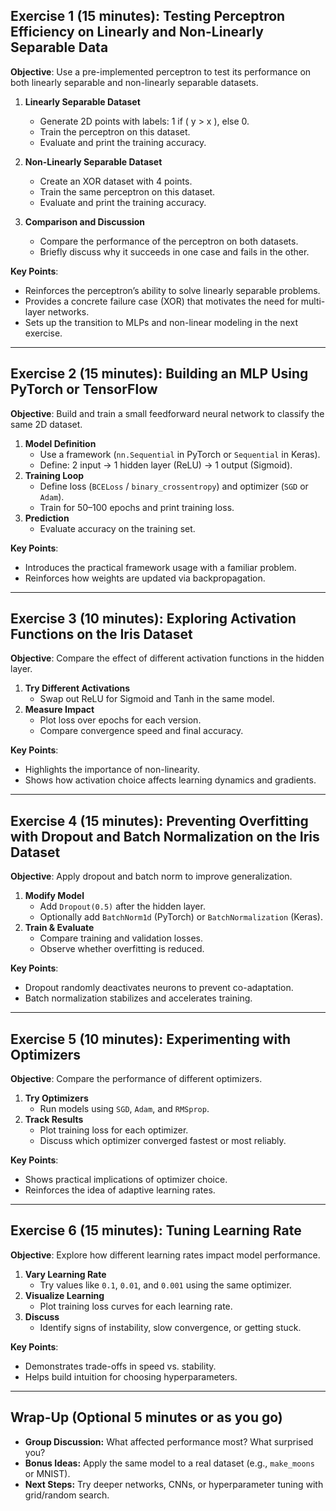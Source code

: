 ## **Exercise 1 (15 minutes): Testing Perceptron Efficiency on Linearly and Non-Linearly Separable Data**

**Objective**: Use a pre-implemented perceptron to test its performance on both linearly separable and non-linearly separable datasets.

1. **Linearly Separable Dataset**
   - Generate 2D points with labels: 1 if \( y > x \), else 0.
   - Train the perceptron on this dataset.
   - Evaluate and print the training accuracy.

2. **Non-Linearly Separable Dataset**
   - Create an XOR dataset with 4 points.
   - Train the same perceptron on this dataset.
   - Evaluate and print the training accuracy.

3. **Comparison and Discussion**
   - Compare the performance of the perceptron on both datasets.
   - Briefly discuss why it succeeds in one case and fails in the other.

**Key Points**:
- Reinforces the perceptron’s ability to solve linearly separable problems.
- Provides a concrete failure case (XOR) that motivates the need for multi-layer networks.
- Sets up the transition to MLPs and non-linear modeling in the next exercise.
---

## Exercise 2 (15 minutes): Building an MLP Using PyTorch or TensorFlow

**Objective**: Build and train a small feedforward neural network to classify the same 2D dataset.

1. **Model Definition**
   - Use a framework (`nn.Sequential` in PyTorch or `Sequential` in Keras).
   - Define: 2 input → 1 hidden layer (ReLU) → 1 output (Sigmoid).
2. **Training Loop**
   - Define loss (`BCELoss` / `binary_crossentropy`) and optimizer (`SGD` or `Adam`).
   - Train for 50–100 epochs and print training loss.
3. **Prediction**
   - Evaluate accuracy on the training set.

**Key Points**:
- Introduces the practical framework usage with a familiar problem.
- Reinforces how weights are updated via backpropagation.

---

## Exercise 3 (10 minutes): Exploring Activation Functions on the Iris Dataset

**Objective**: Compare the effect of different activation functions in the hidden layer.

1. **Try Different Activations**
   - Swap out ReLU for Sigmoid and Tanh in the same model.
2. **Measure Impact**
   - Plot loss over epochs for each version.
   - Compare convergence speed and final accuracy.

**Key Points**:
- Highlights the importance of non-linearity.
- Shows how activation choice affects learning dynamics and gradients.

---

## Exercise 4 (15 minutes): Preventing Overfitting with Dropout and Batch Normalization on the Iris Dataset

**Objective**: Apply dropout and batch norm to improve generalization.

1. **Modify Model**
   - Add `Dropout(0.5)` after the hidden layer.
   - Optionally add `BatchNorm1d` (PyTorch) or `BatchNormalization` (Keras).
2. **Train & Evaluate**
   - Compare training and validation losses.
   - Observe whether overfitting is reduced.

**Key Points**:
- Dropout randomly deactivates neurons to prevent co-adaptation.
- Batch normalization stabilizes and accelerates training.

---

## Exercise 5 (10 minutes): Experimenting with Optimizers

**Objective**: Compare the performance of different optimizers.

1. **Try Optimizers**
   - Run models using `SGD`, `Adam`, and `RMSprop`.
2. **Track Results**
   - Plot training loss for each optimizer.
   - Discuss which optimizer converged fastest or most reliably.

**Key Points**:
- Shows practical implications of optimizer choice.
- Reinforces the idea of adaptive learning rates.

---

## Exercise 6 (15 minutes): Tuning Learning Rate

**Objective**: Explore how different learning rates impact model performance.

1. **Vary Learning Rate**
   - Try values like `0.1`, `0.01`, and `0.001` using the same optimizer.
2. **Visualize Learning**
   - Plot training loss curves for each learning rate.
3. **Discuss**
   - Identify signs of instability, slow convergence, or getting stuck.

**Key Points**:
- Demonstrates trade-offs in speed vs. stability.
- Helps build intuition for choosing hyperparameters.

---

## Wrap-Up (Optional 5 minutes or as you go)
- **Group Discussion:** What affected performance most? What surprised you?
- **Bonus Ideas:** Apply the same model to a real dataset (e.g., `make_moons` or MNIST).
- **Next Steps:** Try deeper networks, CNNs, or hyperparameter tuning with grid/random search.
